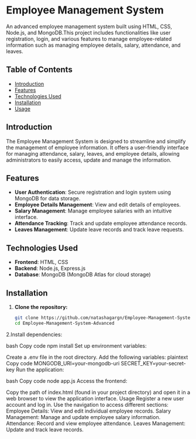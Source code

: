 # Employee Management System

An advanced employee management system built using HTML, CSS, Node.js, and MongoDB.This project includes functionalities like user registration, login, and various features to manage employee-related information such as managing employee details, salary, attendance, and leaves.

## Table of Contents
- [Introduction](#introduction)
- [Features](#features)
- [Technologies Used](#technologies-used)
- [Installation](#installation)
- [Usage](#usage)

## Introduction
The Employee Management System is designed to streamline and simplify the management of employee information. It offers a user-friendly interface for managing attendance, salary, leaves, and employee details, allowing administrators to easily access, update and manage the information.

## Features
- **User Authentication**: Secure registration and login system using MongoDB for data storage.
- **Employee Details Management**: View and edit details of employees.
- **Salary Management**: Manage employee salaries with an intuitive interface.
- **Attendance Tracking**: Track and update employee attendance records.
- **Leaves Management**: Update leave records and track leave requests.

## Technologies Used
- **Frontend**: HTML, CSS
- **Backend**: Node.js, Express.js
- **Database**: MongoDB (MongoDB Atlas for cloud storage)

## Installation
1. **Clone the repository:**
   ```bash
   git clone https://github.com/natashagargn/Employee-Management-System-Advanced.git
   cd Employee-Management-System-Advanced

2.Install dependencies:

bash
Copy code
npm install
Set up environment variables:

Create a .env file in the root directory.
Add the following variables:
plaintext
Copy code
MONGODB_URI=your-mongodb-uri
SECRET_KEY=your-secret-key
Run the application:

bash
Copy code
node app.js
Access the frontend:

Copy the path of index.html (found in your project directory) and open it in a web browser to view the application interface.
Usage
Register a new user account and log in.
Use the navigation to access different sections:
Employee Details: View and edit individual employee records.
Salary Management: Manage and update employee salary information.
Attendance: Record and view employee attendance.
Leaves Management: Update and track leave records.

